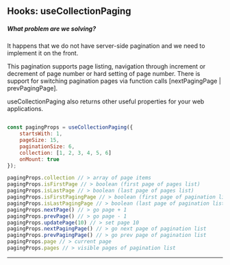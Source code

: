 ## Hooks: useCollectionPaging

##### What problem are we solving?

It happens that we do not have server-side pagination and we need to implement it on the front.

This pagination supports page listing, navigation through increment or decrement of page number or hard setting of page number. There is support for switching pagination pages via function calls [nextPagingPage | prevPagingPage].

useCollectionPaging also returns other useful properties for your web applications.

```javascript

const pagingProps = useCollectionPaging({
    startsWith: 1,
    pageSize: 15,
    paginationSize: 6,
    collection: [1, 2, 3, 4, 5, 6]
    onMount: true
});

pagingProps.collection // > array of page items
pagingProps.isFirstPage // > boolean (first page of pages list)
pagingProps.isLastPage // > boolean (last page of pages list)
pagingProps.isFirstPagingPage // > boolean (first page of pagination list)
pagingProps.isLastPagingPage // > boolean (last page of pagination list)
pagingProps.nextPage() // > go page + 1
pagingProps.prevPage() // > go page - 1
pagingProps.updatePage(10) // > set page 10
pagingProps.nextPagingPage() // > go next page of pagination list
pagingProps.prevPagingPage() // > go prev page of pagination list
pagingProps.page // > current page
pagingProps.pages // > visible pages of pagination list

```

---
